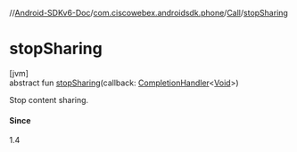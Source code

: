 //[Android-SDKv6-Doc](../../../index.md)/[com.ciscowebex.androidsdk.phone](../index.md)/[Call](index.md)/[stopSharing](stop-sharing.md)

# stopSharing

[jvm]\
abstract fun [stopSharing](stop-sharing.md)(callback: [CompletionHandler](../../com.ciscowebex.androidsdk/-completion-handler/index.md)&lt;[Void](https://docs.oracle.com/javase/8/docs/api/java/lang/Void.html)&gt;)

Stop content sharing.

#### Since

1.4

